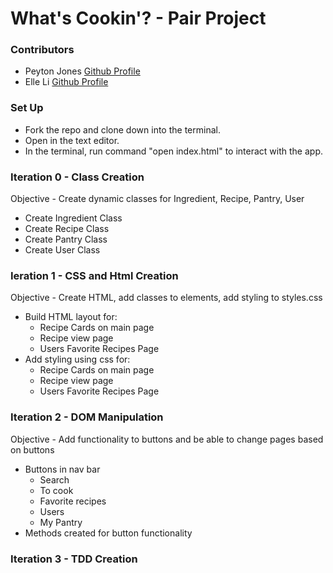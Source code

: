 # What's Cookin'? - Pair Project 

### Contributors
- Peyton Jones [Github Profile](https://github.com/Peytonjo)
- Elle Li [Github Profile](https://github.com/Elle624)

### Set Up
* Fork the repo and clone down into the terminal.
* Open in the text editor.
* In the terminal, run command "open index.html" to interact with the app.

### Iteration 0 - Class Creation
Objective - Create dynamic classes for Ingredient, Recipe, Pantry, User
- Create Ingredient Class
- Create Recipe Class
- Create Pantry Class
- Create User Class


### Ieration 1 - CSS and Html Creation
Objective - Create HTML, add classes to elements, add styling to styles.css
- Build HTML layout for:
  - Recipe Cards on main page
  - Recipe view page
  - Users Favorite Recipes Page 
- Add styling using css for:
  - Recipe Cards on main page
  - Recipe view page
  - Users Favorite Recipes Page 
  
### Iteration 2 - DOM Manipulation 
Objective - Add functionality to buttons and be able to change pages based on buttons
- Buttons in nav bar
  - Search 
  - To cook
  - Favorite recipes
  - Users
  - My Pantry
- Methods created for button functionality

### Iteration 3 - TDD Creation
  

